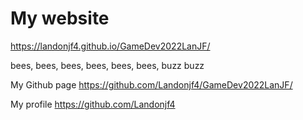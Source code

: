 # My website
<a href="Webite URL">https://landonjf4.github.io/GameDev2022LanJF/</a>

bees, bees, bees, bees, bees, bees, buzz buzz

My Github page
<a href="Github page">https://github.com/Landonjf4/GameDev2022LanJF/</a>

My profile <a href="">https://github.com/Landonjf4</a>
